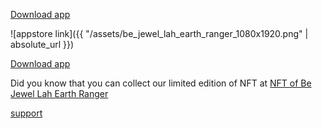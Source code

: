 [Download app](https://apple.co/3ecD513)

![appstore link]({{ "/assets/be_jewel_lah_earth_ranger_1080x1920.png" | absolute_url }})

[Download app](https://apple.co/3ecD513)

Did you know that you can collect our limited edition of NFT at [NFT of Be Jewel Lah Earth Ranger](https://opensea.io/assets/matic/0xe178d80bcb6c348b71d45643dd7f82677412d836/568645845708729166950201)

[support](support)
